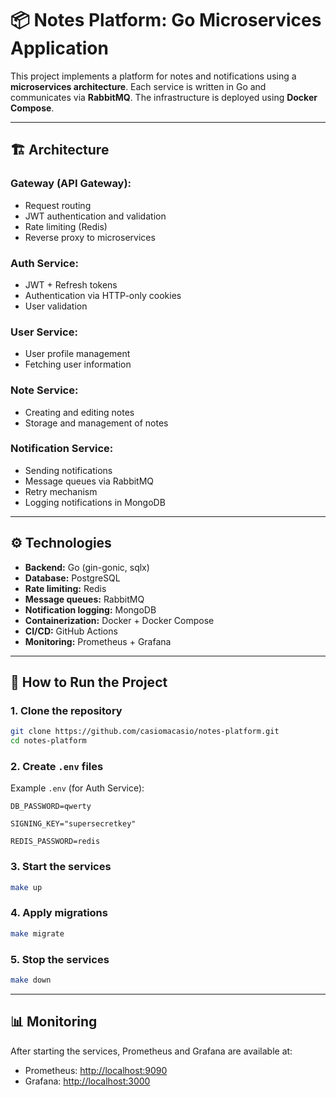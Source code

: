 # 📦 Notes Platform: Go Microservices Application

This project implements a platform for notes and notifications using a **microservices architecture**.
Each service is written in Go and communicates via **RabbitMQ**. The infrastructure is deployed using **Docker Compose**.

---

## 🏗 Architecture

### Gateway (API Gateway):

- Request routing
- JWT authentication and validation
- Rate limiting (Redis)
- Reverse proxy to microservices

### Auth Service:

- JWT + Refresh tokens
- Authentication via HTTP-only cookies
- User validation

### User Service:

- User profile management
- Fetching user information

### Note Service:

- Creating and editing notes
- Storage and management of notes

### Notification Service:

- Sending notifications
- Message queues via RabbitMQ
- Retry mechanism
- Logging notifications in MongoDB

---

## ⚙️ Technologies

- **Backend:** Go (gin-gonic, sqlx)
- **Database:** PostgreSQL
- **Rate limiting:** Redis
- **Message queues:** RabbitMQ
- **Notification logging:** MongoDB
- **Containerization:** Docker + Docker Compose
- **CI/CD:** GitHub Actions
- **Monitoring:** Prometheus + Grafana

---

## 🚀 How to Run the Project

### 1. Clone the repository

```bash
git clone https://github.com/casiomacasio/notes-platform.git
cd notes-platform
```

### 2. Create `.env` files

Example `.env` (for Auth Service):

```env
DB_PASSWORD=qwerty

SIGNING_KEY="supersecretkey"

REDIS_PASSWORD=redis
```

### 3. Start the services

```bash
make up
```

### 4. Apply migrations

```bash
make migrate
```

### 5. Stop the services

```bash
make down
```

---

## 📊 Monitoring

After starting the services, Prometheus and Grafana are available at:

- Prometheus: [http://localhost:9090](http://localhost:9090)
- Grafana: [http://localhost:3000](http://localhost:3000)
